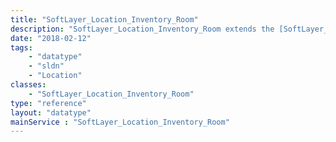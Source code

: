 ```yaml
---
title: "SoftLayer_Location_Inventory_Room"
description: "SoftLayer_Location_Inventory_Room extends the [SoftLayer_Location](reference/datatypes/SoftLayer_Location) data type to include inventory room-specific properties. "
date: "2018-02-12"
tags:
    - "datatype"
    - "sldn"
    - "Location"
classes:
    - "SoftLayer_Location_Inventory_Room"
type: "reference"
layout: "datatype"
mainService : "SoftLayer_Location_Inventory_Room"
---
```

